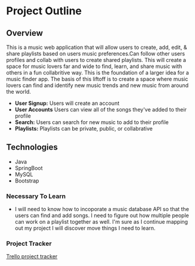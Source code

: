 # Project Outline

## Overview

This is a music web application that will allow users to create, add, edit, & share playlists based on users music preferences.Can follow other users profiles and collab with users to create shared playlists. This will create a space for music lovers far and wide to find, learn, and share music with others in a fun collabritive way. This is the foundation of a larger idea for a music finder app. The basis of this liftoff is to create a space where music lovers can find and identify new music trends and new music from around the world.
* **User Signup:** Users will create an account
* **User Accounts** Users can view all of the songs they've added to their profile
* **Search:** Users can search for new music to add to their profile
* **Playlists:** Playlists can be private,  public, or collabrative

## Technologies
* Java
* SpringBoot
* MySQL
* Bootstrap

### Necessary To Learn
* I will need to know how to incoporate a music database API so that the users can find and add songs. I need to figure out how multiple people can work on a playlist together as well. I'm sure as I continue mapping out my project I will discover move things I need to learn.
### Project Tracker
[Trello project tracker](https://trello.com/b/ODy7qDkb/)
